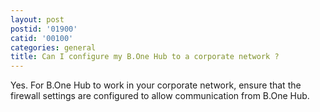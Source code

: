 ```yaml
---
layout: post
postid: '01900'
catid: '00100'
categories: general
title: Can I configure my B.One Hub to a corporate network ?
---
```


Yes. For B.One Hub to work in your corporate network, ensure that the firewall settings are configured to allow communication from B.One Hub.